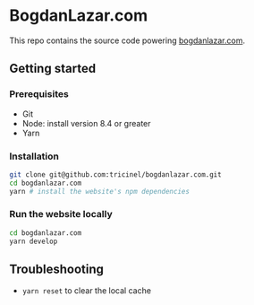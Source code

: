 # BogdanLazar.com

This repo contains the source code powering [bogdanlazar.com][bogdanlazar.com].

## Getting started

### Prerequisites

* Git
* Node: install version 8.4 or greater
* Yarn

### Installation

```bash
git clone git@github.com:tricinel/bogdanlazar.com.git
cd bogdanlazar.com
yarn # install the website's npm dependencies
```

### Run the website locally

```bash
cd bogdanlazar.com
yarn develop
```

## Troubleshooting

* `yarn reset` to clear the local cache

[bogdanlazar.com]: https://bogdanlazar.com

